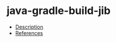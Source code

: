 # java-gradle-build-jib

- [Description](https://github.com/bakdata/ci-templates/tree/main/docs/actions/java-gradle-build-jib)
- [References](https://github.com/bakdata/ci-templates/tree/main/docs/actions/java-gradle-build-jib)
